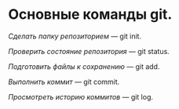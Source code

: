 # Основные команды git. 

_Сделать папку репозиторием_ — git init.  

_Проверить состояние репозитория_ — git status. 

_Подготовить файлы к сохранению_ — git add. 

_Выполнить коммит_ — git commit. 

_Просмотреть историю коммитов_ — git log. 
